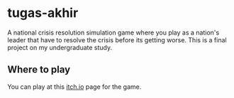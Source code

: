 # tugas-akhir
A national crisis resolution simulation game where you play as a nation's leader that have to resolve the crisis before its getting worse. This is a final project on my undergraduate study.

## Where to play
You can play at this [itch.io](https://avvanama.itch.io/resilience) page for the game.

